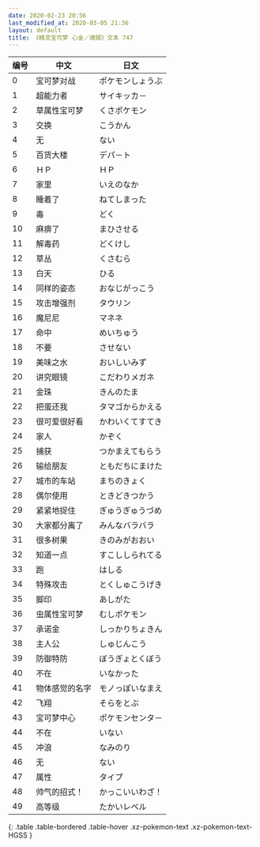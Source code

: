 ```yaml
---
date: 2020-02-23 20:56
last_modified_at: 2020-03-05 21:36
layout: default
title: 《精灵宝可梦 心金／魂银》文本 747
---
```

| 编号 | 中文 | 日文 |
| ---- | ---- | ---- |
| 0 | 宝可梦对战 | ポケモンしょうぶ |
| 1 | 超能力者 | サイキッカ－ |
| 2 | 草属性宝可梦 | くさポケモン |
| 3 | 交换 | こうかん |
| 4 | 无 | ない |
| 5 | 百货大楼 | デパ－ト |
| 6 | ＨＰ | ＨＰ |
| 7 | 家里 | いえのなか |
| 8 | 睡着了 | ねてしまった |
| 9 | 毒 | どく |
| 10 | 麻痹了 | まひさせる |
| 11 | 解毒药 | どくけし |
| 12 | 草丛 | くさむら |
| 13 | 白天 | ひる |
| 14 | 同样的姿态 | おなじがっこう |
| 15 | 攻击增强剂 | タウリン |
| 16 | 魔尼尼 | マネネ |
| 17 | 命中 | めいちゅう |
| 18 | 不要 | させない |
| 19 | 美味之水 | おいしいみず |
| 20 | 讲究眼镜 | こだわりメガネ |
| 21 | 金珠 | きんのたま |
| 22 | 把蛋还我 | タマゴからかえる |
| 23 | 很可爱很好看 | かわいくてすてき |
| 24 | 家人 | かぞく |
| 25 | 捕获 | つかまえてもらう |
| 26 | 输给朋友 | ともだちにまけた |
| 27 | 城市的车站 | まちのきょく |
| 28 | 偶尔使用 | ときどきつかう |
| 29 | 紧紧地捉住 | ぎゅうぎゅうづめ |
| 30 | 大家都分离了 | みんなバラバラ |
| 31 | 很多树果 | きのみがおおい |
| 32 | 知道一点 | すこししられてる |
| 33 | 跑 | はしる |
| 34 | 特殊攻击 | とくしゅこうげき |
| 35 | 脚印 | あしがた |
| 36 | 虫属性宝可梦 | むしポケモン |
| 37 | 承诺金 | しっかりちょきん |
| 38 | 主人公 | しゅじんこう |
| 39 | 防御特防 | ぼうぎょとくぼう |
| 40 | 不在 | いなかった |
| 41 | 物体感觉的名字 | モノっぽいなまえ |
| 42 | 飞翔 | そらをとぶ |
| 43 | 宝可梦中心 | ポケモンセンタ－ |
| 44 | 不在 | いない |
| 45 | 冲浪 | なみのり |
| 46 | 无 | ない |
| 47 | 属性 | タイプ |
| 48 | 帅气的招式！ | かっこいいわざ！ |
| 49 | 高等级 | たかいレベル |
{: .table .table-bordered .table-hover .xz-pokemon-text .xz-pokemon-text-HGSS }